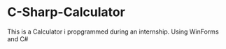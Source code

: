 # C-Sharp-Calculator
This is a Calculator i propgrammed during an internship. Using WinForms and C#
